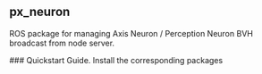 ## px_neuron 
ROS package for managing Axis Neuron / Perception Neuron BVH broadcast from node server. 

### Quickstart Guide. 
Install the corresponding packages 